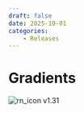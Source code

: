 ```yaml
---
draft: false
date: 2025-10-01
categories: 
    - Releases
---
```


# Gradients

![rn_icon](/assets/icon-GraFx-Studio.svg) <span class="version-label">v1.31</span>